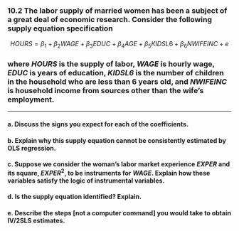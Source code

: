 ### 10.2 The labor supply of married women has been a subject of a great deal of economic research. Consider the following supply equation specification
$$
HOURS = \beta_1+ \beta_2WAGE + \beta_3EDUC + \beta_4AGE + \beta_5KIDSL6 + \beta_6NWIFEINC + e
$$
### where *HOURS* is the supply of labor, *WAGE* is hourly wage, *EDUC* is years of education, *KIDSL6* is the number of children in the household who are less than 6 years old, and *NWIFEINC* is household income from sources other than the wife’s employment.
---

#### a. Discuss the signs you expect for each of the coefficients.

#### b. Explain why this supply equation cannot be consistently estimated by OLS regression.

#### c. Suppose we consider the woman’s labor market experience $EXPER$ and its square, $EXPER^2$, to be instruments for $WAGE$. Explain how these variables satisfy the logic of instrumental variables.

#### d. Is the supply equation identified? Explain.

#### e. Describe the steps [not a computer command] you would take to obtain IV/2SLS estimates.

